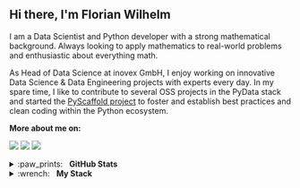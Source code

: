 ## Hi there, I'm Florian Wilhelm

I am a Data Scientist and Python developer with a strong mathematical background. Always looking to apply mathematics to real-world problems and enthusiastic about everything math.

As Head of Data Science at inovex GmbH, I enjoy working on innovative Data Science & Data Engineering projects with experts every day. In my spare time, I like to contribute to several OSS projects in the PyData stack and started the [PyScaffold project](https://github.com/pyscaffold) to foster and establish best practices and clean coding within the Python ecosystem.

**More about me on:**

[<img src="https://img.shields.io/badge/linkedin-%230077B5.svg?&style=for-the-badge&logo=linkedin&logoColor=white"/>](https://www.linkedin.com/in/florianwilhelm/)
[<img src="https://img.shields.io/badge/my_blog-%2312100E.svg?&style=for-the-badge&logo=medium&logoColor=white"/>](https://florianwilhelm.info/)
[<img src="https://img.shields.io/badge/twitter-%231DA1F2.svg?&style=for-the-badge&logo=twitter&logoColor=white"/>](https://twitter.com/FlorianWilhelm)


<details>
  <summary>:paw_prints:&nbsp;&nbsp;&nbsp;<b>GitHub Stats</b></summary>
  <br/>
  <p align='center'>
    <a href="#"><img src="https://github-readme-stats.vercel.app/api?username=FlorianWilhelm&show_icons=true&count_private=true&theme=dark" width="355"></a>
    <a href="#"><img src="https://github-readme-stats.vercel.app/api/top-langs/?username=FlorianWilhelm&layout=compact&theme=dark&hide=jupyter%20notebook" width="350"></a>
   </p>  
</details>

<details>
	<summary>:wrench:&nbsp;&nbsp;&nbsp;<b>My Stack</b></summary>
	<br/>
 
![Python](https://img.shields.io/badge/-Python-05122A?style=flat&logo=python)&nbsp;
![Pandas](https://img.shields.io/badge/-Pandas-05122A?style=flat&logo=pandas&logoColor=2C2255)&nbsp;
![TensorFlow](https://img.shields.io/badge/-TensorFlow-05122A?style=flat&logo=tensorflow)&nbsp;
![Git](https://img.shields.io/badge/-Git-05122A?style=flat&logo=git)&nbsp;
![GitHub](https://img.shields.io/badge/-GitHub-05122A?style=flat&logo=github)&nbsp;
![Markdown](https://img.shields.io/badge/-Markdown-05122A?style=flat&logo=markdown)&nbsp;
![PyCharm](https://img.shields.io/badge/-Visual%20Studio%20Code-05122A?style=flat&logo=visual-studio-code&logoColor=007ACC)&nbsp;

</details>

